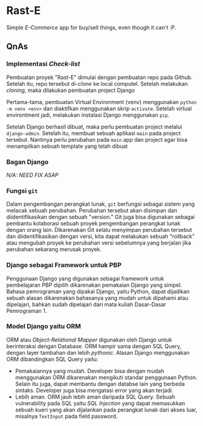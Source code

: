 # Rast-E
Simple *E-Commerce* app for buy/sell things, even though it can't :P.

## QnAs

### Implementasi *Check-list*
Pembuatan proyek "Rast-E" dimulai dengan pembuatan repo pada Github. Setelah itu, repo tersebut di-*clone* ke local computel. Setelah melakukan *cloning*, maka dilakukan pembuatan project Django

Pertama-tama, pembuatan Virtual Environment (venv) menggunakan `python -m venv <env>` dan diaktifkan menggunakan skrip `activate`. Setelah virtual environtment jadi, melakukan instalasi Django menggunakan `pip`.

Setelah Django berhasil dibuat, maka perlu pembuatan project melalui `django-admin`. Setelah itu, membuat sebuah aplikasi `main` pada project tersebut. Nantinya perlu perubahan pada `main` app dan project agar bisa menampilkan sebuah template yang telah dibuat

### Bagan Django
*N/A: NEED FIX ASAP*

### Fungsi `git`
Dalam pengembangan perangkat lunak, `git` berfungsi sebagai sistem yang melacak sebuah perubahan. Perubahan tersebut akan disimpan dan diidentifikasikan dengan sebuah "version." Git juga bisa digunakan sebagai pembantu kolaborasi sebuah proyek pengembangan perangkat lunak dengan orang lain. Dikarenakan Git selalu menyimpan perubahan tersebut dan diidentifikasikan dengan versi, kita dapat melakukan sebuah "rollback" atau mengubah proyek ke perubahan versi sebelumnya yang berjalan jika perubahan sekarang merusak proyek.

### Django sebagai Framework untuk PBP
Penggunaan Django yang digunakan sebagai framework untuk pembelajaran PBP dipilih dikarenakan pemakaian Django yang simpel. Bahasa pemrograman yang dipakai Django, yaitu Python, dapat dijadikan sebuah alasan dikarenakan bahasanya yang mudah untuk dipahami atau dipelajari, bahkan sudah dipelajari dari mata kuliah Dasar-Dasar Pemrograman 1.

### Model Django yaitu ORM
ORM atau *Object-Relational Mapper* digunakan oleh Django untuk berinteraksi dengan Database. ORM hampir sama dengan SQL Query, dengan layer tambahan dan lebih *pythonic*. Alasan Django menggunakan ORM dibandingkan SQL Query yaitu:
- Pemakaiannya yang mudah. Developer bisa dengan mudah menggunakan ORM dikarenakan mengikuti standar penggunaan Python. Selain itu juga, dapat membantu dengan databse lain yang berbeda sintaks. Developer juga bisa mengatasi error yang akan terjadi.
- Lebih aman. ORM jauh lebih aman daripada SQL Query. Sebuah vulnerability pada SQL yaitu *SQL Injection* yang dapat memasukkan sebuah kueri yang akan dijalankan pada perangkat lunak dari akses luar, misalnya `TextInput` pada field password.
